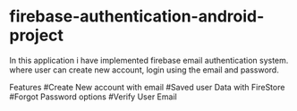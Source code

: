 # firebase-authentication-android-project
In this application i have implemented firebase email authentication system. where user can create new account, login using the email and password.

Features
#Create New account with email
#Saved user Data with FireStore
#Forgot Password options
#Verify User Email
